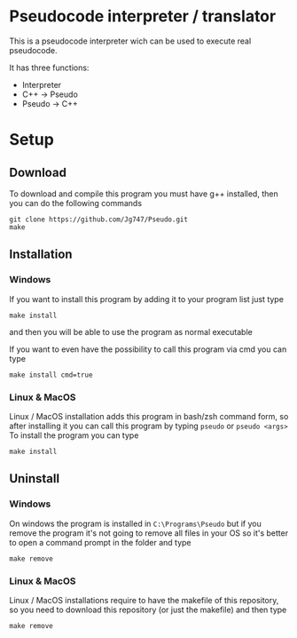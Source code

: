 # Pseudocode interpreter / translator
This is a pseudocode interpreter wich can be used to execute real pseudocode.

It has three functions:
 + Interpreter
 + C++ -> Pseudo
 + Pseudo -> C++

# Setup
## Download
To download and compile this program you must have g++ installed, then you can do the following commands

```
git clone https://github.com/Jg747/Pseudo.git
make
```

## Installation
### Windows
If you want to install this program by adding it to your program list just type
```
make install
```
and then you will be able to use the program as normal executable

If you want to even have the possibility to call this program via cmd you can type
```
make install cmd=true
```

### Linux & MacOS
Linux / MacOS installation adds this program in bash/zsh command form, so after installing it
you can call this program by typing `pseudo` or `pseudo <args>`
To install the program you can type
```
make install
```

## Uninstall
### Windows
On windows the program is installed in `C:\Programs\Pseudo` but if you remove the program it's not
going to remove all files in your OS so it's better to open a command prompt in the folder and type
```
make remove
```

### Linux & MacOS
Linux / MacOS installations require to have the makefile of this repository, so you need to download this
repository (or just the makefile) and then type
```
make remove
```